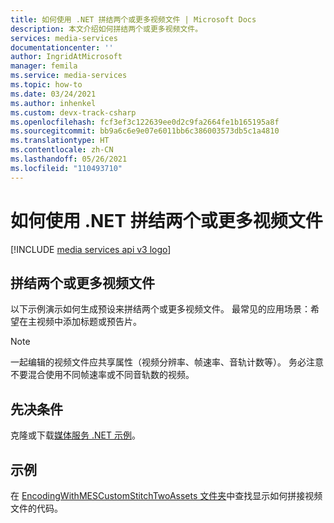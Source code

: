 ```yaml
---
title: 如何使用 .NET 拼结两个或更多视频文件 | Microsoft Docs
description: 本文介绍如何拼结两个或更多视频文件。
services: media-services
documentationcenter: ''
author: IngridAtMicrosoft
manager: femila
ms.service: media-services
ms.topic: how-to
ms.date: 03/24/2021
ms.author: inhenkel
ms.custom: devx-track-csharp
ms.openlocfilehash: fcf3ef3c122639ee0d2c9fa2664fe1b165195a8f
ms.sourcegitcommit: bb9a6c6e9e07e6011bb6c386003573db5c1a4810
ms.translationtype: HT
ms.contentlocale: zh-CN
ms.lasthandoff: 05/26/2021
ms.locfileid: "110493710"
---
```

# <a name="how-to-stitch-two-or-more-video-files-with-net"></a>如何使用 .NET 拼结两个或更多视频文件

[!INCLUDE [media services api v3 logo](./includes/v3-hr.md)]

## <a name="stitch-two-or-more-video-files"></a>拼结两个或更多视频文件

以下示例演示如何生成预设来拼结两个或更多视频文件。 最常见的应用场景：希望在主视频中添加标题或预告片。

> [!NOTE]
> 一起编辑的视频文件应共享属性（视频分辨率、帧速率、音轨计数等）。 务必注意不要混合使用不同帧速率或不同音轨数的视频。

## <a name="prerequisites"></a>先决条件

克隆或下载[媒体服务 .NET 示例](https://github.com/Azure-Samples/media-services-v3-dotnet/)。 

## <a name="example"></a>示例

在 [EncodingWithMESCustomStitchTwoAssets 文件夹](https://github.com/Azure-Samples/media-services-v3-dotnet/blob/main/VideoEncoding/Encoding_StitchTwoAssets/Program.cs)中查找显示如何拼接视频文件的代码。
